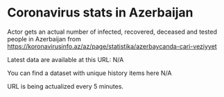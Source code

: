 # Coronavirus stats in Azerbaijan

Actor gets an actual number of infected, recovered, deceased and tested people in Azerbaijan from https://koronavirusinfo.az/az/page/statistika/azerbaycanda-cari-veziyyet

Latest data are available at this URL: N/A

You can find a dataset with unique history items here N/A

URL is being actualized every 5 minutes.